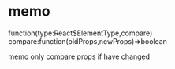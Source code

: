# memo

function(type:React$ElementType,compare)
compare:function(oldProps,newProps)=>boolean

memo only compare props if have changed
